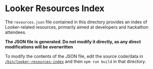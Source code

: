 # Looker Resources Index

The `resources.json` file contained in this directory provides an index of Looker-related resources, primarily aimed at developers and hackathon attendees.

**The JSON file is generated. Do not modify it directly, as any direct modifications will be overwritten**

To modify the contents of the JSON file, edit the source code/data in [`/bin/looker-resources-index`](../../bin/looker-resources-index) and then `npm run build` in that directory.
